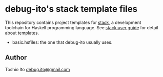 # debug-ito's stack template files

This repository contains project templates for [stack](https://docs.haskellstack.org/), a development toolchain for Haskell programming language. See [stack user guide](https://docs.haskellstack.org/en/stable/GUIDE/#templates) for detail about templates.

- basic.hsfiles: the one that debug-ito usually uses.

## Author

Toshio Ito <debug.ito@gmail.com>
